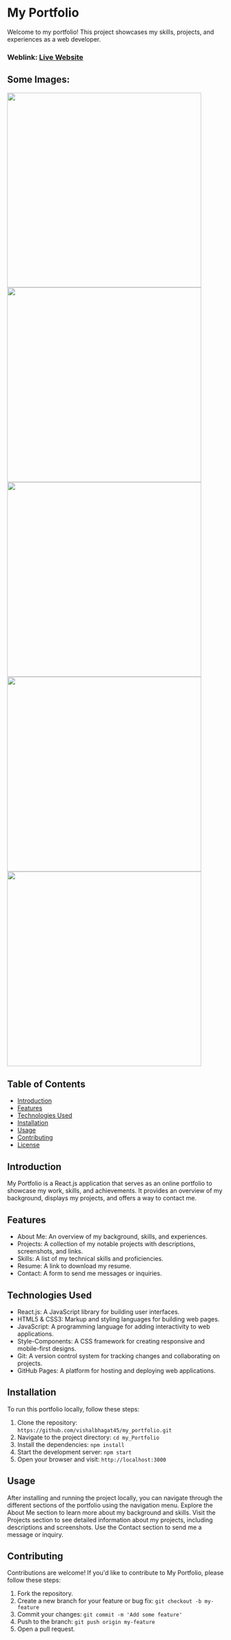 # My Portfolio
Welcome to my portfolio! This project showcases my skills, projects, and experiences as a web developer.

### Weblink: [Live Website](https://vishalbhagat45.github.io/my_portfolio)
## Some Images:
<img width="450px;" src="https://github.com/user-attachments/assets/72aeef70-84eb-42e8-ae81-71b383a589e1"/> <br>
<img width="450px;" src="https://github.com/user-attachments/assets/3c3dff52-2c86-4db5-b192-f2392c0c449f"/> <br>
<img width="450px;" src="https://github.com/user-attachments/assets/e0cf669f-4df8-445f-82a6-ec95dd5682f8"/> <br>
<img width="450px;" src="https://github.com/user-attachments/assets/4005412d-d8eb-447e-8671-bcdc9ffaeb5f"/> <br>
<img width="450px;" src="https://github.com/user-attachments/assets/b08c92f7-cafd-4fd1-8506-87884a98eef3"/> <br>


## Table of Contents
- [Introduction](#introduction)
- [Features](#features)
- [Technologies Used](#technologies-used)
- [Installation](#installation)
- [Usage](#usage)
- [Contributing](#contributing)
- [License](#license)

## Introduction
My Portfolio is a React.js application that serves as an online portfolio to showcase my work, skills, and achievements. It provides an overview of my background, displays my projects, and offers a way to contact me.

## Features
- About Me: An overview of my background, skills, and experiences.
- Projects: A collection of my notable projects with descriptions, screenshots, and links.
- Skills: A list of my technical skills and proficiencies.
- Resume: A link to download my resume.
- Contact: A form to send me messages or inquiries.

## Technologies Used
- React.js: A JavaScript library for building user interfaces.
- HTML5 & CSS3: Markup and styling languages for building web pages.
- JavaScript: A programming language for adding interactivity to web applications.
- Style-Components: A CSS framework for creating responsive and mobile-first designs.
- Git: A version control system for tracking changes and collaborating on projects.
- GitHub Pages: A platform for hosting and deploying web applications.

## Installation
To run this portfolio locally, follow these steps:

1. Clone the repository: `https://github.com/vishalbhagat45/my_portfolio.git`
2. Navigate to the project directory: `cd my_Portfolio`
3. Install the dependencies: `npm install`
4. Start the development server: `npm start`
5. Open your browser and visit: `http://localhost:3000`

## Usage
After installing and running the project locally, you can navigate through the different sections of the portfolio using the navigation menu. Explore the About Me section to learn more about my background and skills. Visit the Projects section to see detailed information about my projects, including descriptions and screenshots. Use the Contact section to send me a message or inquiry.

## Contributing
Contributions are welcome! If you'd like to contribute to My Portfolio, please follow these steps:

1. Fork the repository.
2. Create a new branch for your feature or bug fix: `git checkout -b my-feature`
3. Commit your changes: `git commit -m 'Add some feature'`
4. Push to the branch: `git push origin my-feature`
5. Open a pull request.

<!-- ## License
This project is licensed under the [MIT License](LICENSE). -->
